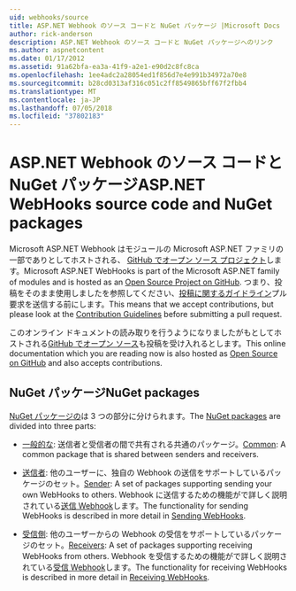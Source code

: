 ```yaml
---
uid: webhooks/source
title: ASP.NET Webhook のソース コードと NuGet パッケージ |Microsoft Docs
author: rick-anderson
description: ASP.NET Webhook のソース コードと NuGet パッケージへのリンク
ms.author: aspnetcontent
ms.date: 01/17/2012
ms.assetid: 91a62bfa-ea3a-41f9-a2e1-e90d2c8fc8ca
ms.openlocfilehash: 1ee4adc2a28054ed1f856d7e4e991b34972a70e8
ms.sourcegitcommit: b28cd0313af316c051c2ff8549865bff67f2fbb4
ms.translationtype: MT
ms.contentlocale: ja-JP
ms.lasthandoff: 07/05/2018
ms.locfileid: "37802183"
---
```

# <a name="aspnet-webhooks-source-code-and-nuget-packages"></a><span data-ttu-id="f0444-103">ASP.NET Webhook のソース コードと NuGet パッケージ</span><span class="sxs-lookup"><span data-stu-id="f0444-103">ASP.NET WebHooks source code and NuGet packages</span></span>

<span data-ttu-id="f0444-104">Microsoft ASP.NET Webhook はモジュールの Microsoft ASP.NET ファミリの一部でありとしてホストされる、 [GitHub でオープン ソース プロジェクト](https://github.com/aspnet/WebHooks)します。</span><span class="sxs-lookup"><span data-stu-id="f0444-104">Microsoft ASP.NET WebHooks is part of the Microsoft ASP.NET family of modules and is hosted as an [Open Source Project on GitHub](https://github.com/aspnet/WebHooks).</span></span> <span data-ttu-id="f0444-105">つまり、投稿をそのまま使用しましたを参照してください、[投稿に関するガイドライン](https://github.com/aspnet/Home/blob/master/CONTRIBUTING.md)プル要求を送信する前にします。</span><span class="sxs-lookup"><span data-stu-id="f0444-105">This means that we accept contributions, but please look at the [Contribution Guidelines](https://github.com/aspnet/Home/blob/master/CONTRIBUTING.md) before submitting a pull request.</span></span>

<span data-ttu-id="f0444-106">このオンライン ドキュメントの読み取りを行うようになりましたがもとしてホストされる[GitHub でオープン ソース](http://docs.asp.net/en/latest/contribute/style-guide.html#style-guide)も投稿を受け入れるとします。</span><span class="sxs-lookup"><span data-stu-id="f0444-106">This online documentation which you are reading now is also hosted as [Open Source on GitHub](http://docs.asp.net/en/latest/contribute/style-guide.html#style-guide) and also accepts contributions.</span></span>

## <a name="nuget-packages"></a><span data-ttu-id="f0444-107">NuGet パッケージ</span><span class="sxs-lookup"><span data-stu-id="f0444-107">NuGet packages</span></span>

<span data-ttu-id="f0444-108">[NuGet パッケージの](https://nuget.org/packages?q=Microsoft.AspNet.WebHooks)は 3 つの部分に分けられます。</span><span class="sxs-lookup"><span data-stu-id="f0444-108">The [NuGet packages](https://nuget.org/packages?q=Microsoft.AspNet.WebHooks) are divided into three parts:</span></span>

* <span data-ttu-id="f0444-109">[一般的な](https://www.nuget.org/packages?q=Microsoft.AspNet.WebHooks.Common): 送信者と受信者の間で共有される共通のパッケージ。</span><span class="sxs-lookup"><span data-stu-id="f0444-109">[Common](https://www.nuget.org/packages?q=Microsoft.AspNet.WebHooks.Common): A common package that is shared between senders and receivers.</span></span>

* <span data-ttu-id="f0444-110">[送信者](https://www.nuget.org/packages?q=Microsoft.AspNet.WebHooks.Custom): 他のユーザーに、独自の Webhook の送信をサポートしているパッケージのセット。</span><span class="sxs-lookup"><span data-stu-id="f0444-110">[Sender](https://www.nuget.org/packages?q=Microsoft.AspNet.WebHooks.Custom): A set of packages supporting sending your own WebHooks to others.</span></span> <span data-ttu-id="f0444-111">Webhook に送信するための機能がで詳しく説明されている[送信 Webhook](sending/index.md)します。</span><span class="sxs-lookup"><span data-stu-id="f0444-111">The functionality for sending WebHooks is described in more detail in [Sending WebHooks](sending/index.md).</span></span>

* <span data-ttu-id="f0444-112">[受信側](https://www.nuget.org/packages?q=Microsoft.AspNet.WebHooks.Receivers): 他のユーザーからの Webhook の受信をサポートしているパッケージのセット。</span><span class="sxs-lookup"><span data-stu-id="f0444-112">[Receivers](https://www.nuget.org/packages?q=Microsoft.AspNet.WebHooks.Receivers): A set of packages supporting receiving WebHooks from others.</span></span> <span data-ttu-id="f0444-113">Webhook を受信するための機能がで詳しく説明されている[受信 Webhook](receiving/index.md)します。</span><span class="sxs-lookup"><span data-stu-id="f0444-113">The functionality for receiving WebHooks is described in more detail in [Receiving WebHooks](receiving/index.md).</span></span>
